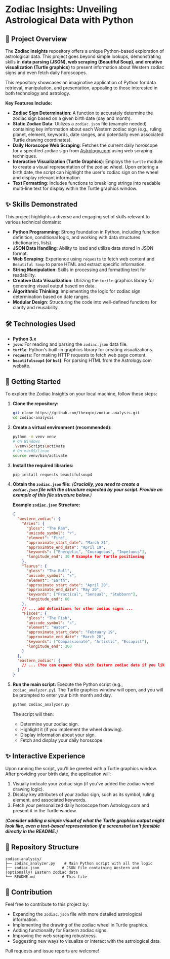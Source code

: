 # Zodiac Insights: Unveiling Astrological Data with Python


## 🌌 Project Overview

The **Zodiac Insights** repository offers a unique Python-based exploration of astrological data. This project goes beyond simple lookups, demonstrating skills in **data parsing (JSON), web scraping (Beautiful Soup), and creative visualization (Turtle graphics)** to present information about Western zodiac signs and even fetch daily horoscopes.

This repository showcases an imaginative application of Python for data retrieval, manipulation, and presentation, appealing to those interested in both technology and astrology.

**Key Features Include:**

  * **Zodiac Sign Determination**: A function to accurately determine the zodiac sign based on a given birth date (day and month).
  * **Static Zodiac Data**: Utilizes a `zodiac.json` file (example needed) containing key information about each Western zodiac sign (e.g., ruling planet, element, keywords, date ranges, and potentially even associated Turtle drawing coordinates).
  * **Daily Horoscope Web Scraping**: Fetches the current daily horoscope for a specified zodiac sign from [Astrology.com](https://www.astrology.com/) using web scraping techniques.
  * **Interactive Visualization (Turtle Graphics)**: Employs the `turtle` module to create a visual representation of the zodiac wheel. Upon entering a birth date, the script can highlight the user's zodiac sign on the wheel and display relevant information.
  * **Text Formatting**: Includes functions to break long strings into readable multi-line text for display within the Turtle graphics window.


## ✨ Skills Demonstrated

This project highlights a diverse and engaging set of skills relevant to various technical domains:

  * **Python Programming**: Strong foundation in Python, including function definition, conditional logic, and working with data structures (dictionaries, lists).
  * **JSON Data Handling**: Ability to load and utilize data stored in JSON format.
  * **Web Scraping**: Experience using `requests` to fetch web content and `Beautiful Soup` to parse HTML and extract specific information.
  * **String Manipulation**: Skills in processing and formatting text for readability.
  * **Creative Data Visualization**: Utilizing the `turtle` graphics library for generating visual output based on data.
  * **Algorithmic Thinking**: Implementing the logic for zodiac sign determination based on date ranges.
  * **Modular Design**: Structuring the code into well-defined functions for clarity and reusability.


## 🛠️ Technologies Used

  * **Python 3.x**
  * **`json`**: For reading and parsing the `zodiac.json` data file.
  * **`turtle`**: Python's built-in graphics library for creating visualizations.
  * **`requests`**: For making HTTP requests to fetch web page content.
  * **`beautifulsoup4` (or `bs4`)**: For parsing HTML from the Astrology.com website.


## 🚀 Getting Started

To explore the Zodiac Insights on your local machine, follow these steps:

1.  **Clone the repository:**

    ```bash
    git clone https://github.com/thexqin/zodiac-analysis.git
    cd zodiac-analysis
    ```

2.  **Create a virtual environment (recommended):**

    ```bash
    python -m venv venv
    # On Windows
    .\venv\Scripts\activate
    # On macOS/Linux
    source venv/bin/activate
    ```

3.  **Install the required libraries:**

    ```bash
    pip install requests beautifulsoup4
    ```

4.  **Obtain the `zodiac.json` file:**
    *(**Crucially, you need to create a `zodiac.json` file with the structure expected by your script. Provide an example of this file structure below.**)*

    **Example `zodiac.json` Structure:**

    ```json
    {
      "western_zodiac": {
        "Aries": {
          "gloss": "The Ram",
          "unicode_symbol": "♈",
          "element": "Fire",
          "approximate_start_date": "March 21",
          "approximate_end_date": "April 19",
          "keywords": ["Energetic", "Courageous", "Impetuous"],
          "longitude_end": 30 # Example for Turtle positioning
        },
        "Taurus": {
          "gloss": "The Bull",
          "unicode_symbol": "♉",
          "element": "Earth",
          "approximate_start_date": "April 20",
          "approximate_end_date": "May 20",
          "keywords": ["Practical", "Sensual", "Stubborn"],
          "longitude_end": 60
        },
        // ... add definitions for other zodiac signs ...
        "Pisces": {
          "gloss": "The Fish",
          "unicode_symbol": "♓",
          "element": "Water",
          "approximate_start_date": "February 19",
          "approximate_end_date": "March 20",
          "keywords": ["Compassionate", "Artistic", "Escapist"],
          "longitude_end": 360
        }
      },
      "eastern_zodiac": {
        // ... (You can expand this with Eastern zodiac data if you like) ...
      }
    }
    ```

5.  **Run the main script:**
    Execute the Python script (e.g., `zodiac_analyzer.py`). The Turtle graphics window will open, and you will be prompted to enter your birth month and day.

    ```bash
    python zodiac_analyzer.py
    ```

    The script will then:

      * Determine your zodiac sign.
      * Highlight it (if you implement the wheel drawing).
      * Display information about your sign.
      * Fetch and display your daily horoscope.


## ✨ Interactive Experience

Upon running the script, you'll be greeted with a Turtle graphics window. After providing your birth date, the application will:

1.  Visually indicate your zodiac sign (if you've added the zodiac wheel drawing logic).
2.  Display key attributes of your zodiac sign, such as its symbol, ruling element, and associated keywords.
3.  Fetch your personalized daily horoscope from Astrology.com and present it in the Turtle window.

*(**Consider adding a simple visual of what the Turtle graphics output might look like, even a text-based representation if a screenshot isn't feasible directly in the README.**)*


## 📂 Repository Structure

```
zodiac-analysis/
├── zodiac_analyzer.py    # Main Python script with all the logic
├── zodiac.json          # JSON file containing Western and (optionally) Eastern zodiac data
└── README.md            # This file
```

## 🤝 Contribution

Feel free to contribute to this project by:

  * Expanding the `zodiac.json` file with more detailed astrological information.
  * Implementing the drawing of the zodiac wheel in Turtle graphics.
  * Adding functionality for Eastern zodiac signs.
  * Improving the web scraping robustness.
  * Suggesting new ways to visualize or interact with the astrological data.

Pull requests and issue reports are welcome\!
